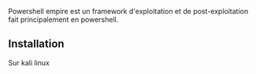 
Powershell empire est un framework d'exploitation et de post-exploitation fait principalement en powershell.

## __Installation__

Sur kali linux 